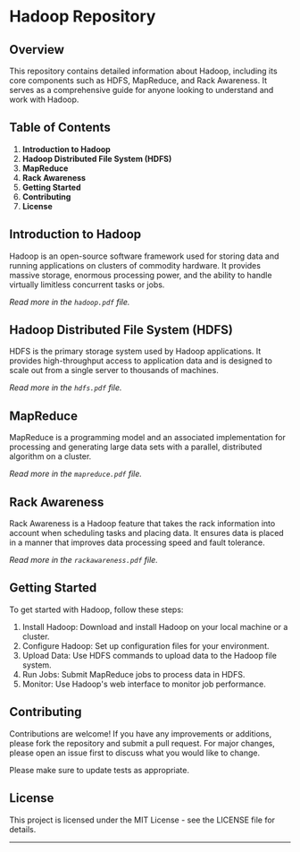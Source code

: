 # Hadoop Repository

## Overview
This repository contains detailed information about Hadoop, including its core components such as HDFS, MapReduce, and Rack Awareness. It serves as a comprehensive guide for anyone looking to understand and work with Hadoop.

## Table of Contents
1. **Introduction to Hadoop**
2. **Hadoop Distributed File System (HDFS)**
3. **MapReduce**
4. **Rack Awareness**
5. **Getting Started**
6. **Contributing**
7. **License**

## Introduction to Hadoop
Hadoop is an open-source software framework used for storing data and running applications on clusters of commodity hardware. It provides massive storage, enormous processing power, and the ability to handle virtually limitless concurrent tasks or jobs.

*Read more in the `hadoop.pdf` file.*

## Hadoop Distributed File System (HDFS)
HDFS is the primary storage system used by Hadoop applications. It provides high-throughput access to application data and is designed to scale out from a single server to thousands of machines.

*Read more in the `hdfs.pdf` file.*

## MapReduce
MapReduce is a programming model and an associated implementation for processing and generating large data sets with a parallel, distributed algorithm on a cluster.

*Read more in the `mapreduce.pdf` file.*

## Rack Awareness
Rack Awareness is a Hadoop feature that takes the rack information into account when scheduling tasks and placing data. It ensures data is placed in a manner that improves data processing speed and fault tolerance.

*Read more in the `rackawareness.pdf` file.*

## Getting Started
To get started with Hadoop, follow these steps:
1. Install Hadoop: Download and install Hadoop on your local machine or a cluster.
2. Configure Hadoop: Set up configuration files for your environment.
3. Upload Data: Use HDFS commands to upload data to the Hadoop file system.
4. Run Jobs: Submit MapReduce jobs to process data in HDFS.
5. Monitor: Use Hadoop's web interface to monitor job performance.

## Contributing
Contributions are welcome! If you have any improvements or additions, please fork the repository and submit a pull request. For major changes, please open an issue first to discuss what you would like to change.

Please make sure to update tests as appropriate.

## License
This project is licensed under the MIT License - see the LICENSE file for details.

---
